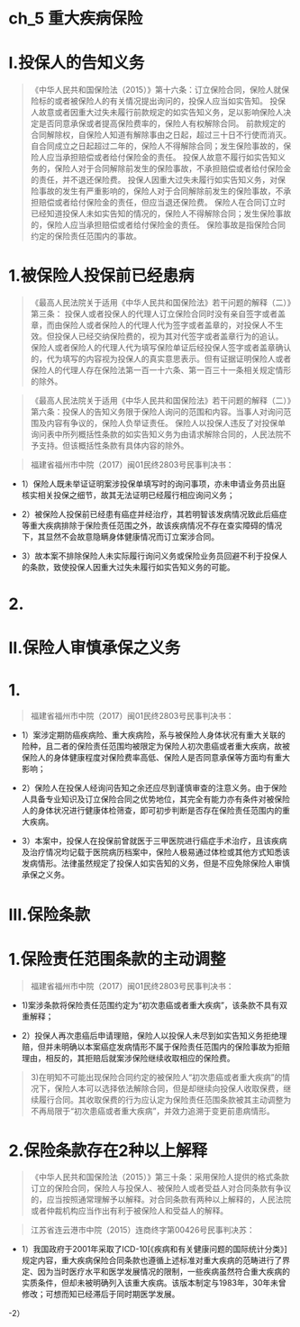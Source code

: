 # ch_5 重大疾病保险
# I.投保人的告知义务
> 《中华人民共和国保险法（2015）》第十六条：订立保险合同，保险人就保险标的或者被保险人的有关情况提出询问的，投保人应当如实告知。 
投保人故意或者因重大过失未履行前款规定的如实告知义务，足以影响保险人决定是否同意承保或者提高保险费率的，保险人有权解除合同。
前款规定的合同解除权，自保险人知道有解除事由之日起，超过三十日不行使而消灭。自合同成立之日起超过二年的，保险人不得解除合同；发生保险事故的，保险人应当承担赔偿或者给付保险金的责任。
投保人故意不履行如实告知义务的，保险人对于合同解除前发生的保险事故，不承担赔偿或者给付保险金的责任，并不退还保险费。
投保人因重大过失未履行如实告知义务，对保险事故的发生有严重影响的，保险人对于合同解除前发生的保险事故，不承担赔偿或者给付保险金的责任，但应当退还保险费。
保险人在合同订立时已经知道投保人未如实告知的情况的，保险人不得解除合同；发生保险事故的，保险人应当承担赔偿或者给付保险金的责任。
保险事故是指保险合同约定的保险责任范围内的事故。

# 1.被保险人投保前已经患病
> 《最高人民法院关于适用《中华人民共和国保险法》若干问题的解释（二）》第三条：
投保人或者投保人的代理人订立保险合同时没有亲自签字或者盖章，而由保险人或者保险人的代理人代为签字或者盖章的，对投保人不生效。但投保人已经交纳保险费的，视为其对代签字或者盖章行为的追认。
保险人或者保险人的代理人代为填写保险单证后经投保人签字或者盖章确认的，代为填写的内容视为投保人的真实意思表示。但有证据证明保险人或者保险人的代理人存在保险法第一百一十六条、第一百三十一条相关规定情形的除外。

> 《最高人民法院关于适用《中华人民共和国保险法》若干问题的解释（二）》第六条：投保人的告知义务限于保险人询问的范围和内容。当事人对询问范围及内容有争议的，保险人负举证责任。 
保险人以投保人违反了对投保单询问表中所列概括性条款的如实告知义务为由请求解除合同的，人民法院不予支持。但该概括性条款有具体内容的除外。

> 福建省福州市中院（2017）闽01民终2803号民事判决书：
- 1）保险人既未举证证明案涉投保单填写时的询问事项，亦未申请业务员出庭核实相关投保之细节，故其无法证明已经履行相应询问义务；

- 2）被保险人投保前已经患有癌症并经治疗，其若明智该发病情况致此后癌症等重大疾病排除于保险责任范围之外，故该疾病情况不存在查实障碍的情况下，其显然不会故意隐瞒身体健康情况而订立案涉合同。

- 3）故本案不排除保险人未实际履行询问义务或保险业务员回避不利于投保人的条款，致使投保人因重大过失未履行如实告知义务的可能。

# 2.

# II.保险人审慎承保之义务
# 1.
> 福建省福州市中院（2017）闽01民终2803号民事判决书：

- 1）案涉定期防癌疾病险、重大疾病险，系与被保险人身体状况有重大关联的险种，且二者的保险责任范围均被限定为保险人初次患癌或者重大疾病，故被保险人的身体健康程度对保险费率高低、保险人是否同意承保等方面均有重大影响；

- 2）保险人在投保人经询问告知之余还应尽到谨慎审查的注意义务。由于保险人具备专业知识及订立保险合同之优势地位，其完全有能力亦有条件对被保险人的身体状况进行健康体检筛查，即可初步判断是否存在保险责任范围内的重大疾病。

- 3）本案中，投保人在投保前曾就医于三甲医院进行癌症手术治疗，且该疾病及治疗情况均记载于医院病历档案中，保险人极易通过体检或其他方式知悉该发病情形。法律虽然规定了投保人如实告知的义务，但是不应免除保险人审慎承保之义务。

# III.保险条款
# 1.保险责任范围条款的主动调整
> 福建省福州市中院（2017）闽01民终2803号民事判决书：

- 1)案涉条款将保险责任范围约定为“初次患癌或者重大疾病”，该条款不具有双重解释；

- 2）投保人再次患癌后申请理赔，保险人以投保人未尽到如实告知义务拒绝理赔，但并未明确以本案癌症发病情形不属于保险责任范围内的保险事故为拒赔理由，相反的，其拒赔后就案涉保险继续收取相应的保险费。

> 3)在明知不可能出现保险合同约定的被保险人“初次患癌或者重大疾病”的情况下，保险人本可以选择依法解除合同，但是却继续向投保人收取保费，继续履行合同。其收取保费的行为应认定为保险责任范围条款被其主动调整为不再局限于“初次患癌或者重大疾病”，并效力追溯于变更前患病情形。

# 2.保险条款存在2种以上解释
> 《中华人民共和国保险法（2015）》第三十条：采用保险人提供的格式条款订立的保险合同，保险人与投保人、被保险人或者受益人对合同条款有争议的，应当按照通常理解予以解释。对合同条款有两种以上解释的，人民法院或者仲裁机构应当作出有利于被保险人和受益人的解释。

> 江苏省连云港市中院（2015）连商终字第00426号民事判决苏：
- 1）我国政府于2001年采取了ICD-10[《疾病和有关健康问题的国际统计分类》]规定内容，重大疾病保险合同条款也遵循上述标准对重大疾病的范畴进行了界定、因为当时医疗水平和医学发展情况的限制，一些疾病虽然符合重大疾病的实质条件，但却未被明确列入该重大疾病。该版本制定与1983年，30年未曾修改；可想而知已经滞后于同时期医学发展。

-2）









